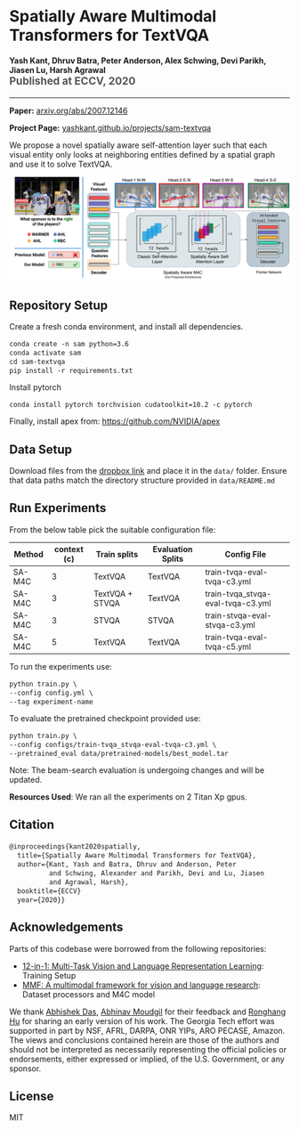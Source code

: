 Spatially Aware Multimodal Transformers for TextVQA
===================================================
<h4>
Yash Kant, Dhruv Batra, Peter Anderson, Alex Schwing, Devi Parikh, Jiasen Lu, Harsh Agrawal
</br>
<span style="font-size: 14pt; color: #555555">
Published at ECCV, 2020
</span>
</h4>
<hr>

**Paper:** [arxiv.org/abs/2007.12146](https://arxiv.org/abs/2007.12146)

**Project Page:** [yashkant.github.io/projects/sam-textvqa](https://yashkant.github.io/projects/sam-textvqa.html)

We propose a novel spatially aware self-attention layer such that each visual entity only looks at neighboring entities defined by a spatial graph and use it to solve TextVQA.
<p align="center">
  <img src="tools/sam-textvqa-large.png">
</p>


## Repository Setup

Create a fresh conda environment, and install all dependencies.

```text
conda create -n sam python=3.6
conda activate sam
cd sam-textvqa
pip install -r requirements.txt
```

Install pytorch
```
conda install pytorch torchvision cudatoolkit=10.2 -c pytorch
```

Finally, install apex from: https://github.com/NVIDIA/apex

## Data Setup
Download files from the [dropbox link](https://www.dropbox.com/sh/dk6oubjlt2x7w0h/AAAKExm33IKnVe8mkC4tOzUKa) and place it in the ``data/`` folder.
Ensure that data paths match the directory structure provided in ``data/README.md``

## Run Experiments
From the below table pick the suitable configuration file:

 | Method  |  context (c)   |  Train splits   |  Evaluation Splits  | Config File|
 | ------- | ------ | ------ | ------ | ------ |
 | SA-M4C  | 3 | TextVQA | TextVQA | train-tvqa-eval-tvqa-c3.yml |
 | SA-M4C  | 3 | TextVQA + STVQA | TextVQA | train-tvqa_stvqa-eval-tvqa-c3.yml |
 | SA-M4C  | 3 | STVQA | STVQA | train-stvqa-eval-stvqa-c3.yml |
 | SA-M4C  | 5 | TextVQA | TextVQA | train-tvqa-eval-tvqa-c5.yml |

To run the experiments use:
```
python train.py \
--config config.yml \
--tag experiment-name
```


To evaluate the pretrained checkpoint provided use:
```
python train.py \
--config configs/train-tvqa_stvqa-eval-tvqa-c3.yml \
--pretrained_eval data/pretrained-models/best_model.tar
```
Note: The beam-search evaluation is 
undergoing changes and will be updated.

**Resources Used**: We ran all the experiments on 2 Titan Xp gpus. 

## Citation
```
@inproceedings{kant2020spatially,
  title={Spatially Aware Multimodal Transformers for TextVQA},
  author={Kant, Yash and Batra, Dhruv and Anderson, Peter 
          and Schwing, Alexander and Parikh, Devi and Lu, Jiasen
          and Agrawal, Harsh},
  booktitle={ECCV}
  year={2020}}
```

## Acknowledgements
Parts of this codebase were borrowed from the following repositories:
- [12-in-1: Multi-Task Vision and Language Representation Learning](https://github.com/facebookresearch/vilbert-multi-task): Training Setup
- [MMF: A multimodal framework for vision and language research](https://github.com/facebookresearch/mmf/): Dataset processors and M4C model

We thank <a href="https://abhishekdas.com/">Abhishek Das</a>, <a href="https://amoudgl.github.io/">Abhinav Moudgil</a> for their feedback and <a href="https://ronghanghu.com/">Ronghang Hu</a> for sharing an early version of his work. 
The Georgia Tech effort was supported in part by NSF, AFRL, DARPA, ONR YIPs, ARO PECASE, Amazon. 
The views and conclusions contained herein are those of the authors and should not be interpreted
 as necessarily representing the official policies or endorsements, either expressed or implied, of the U.S. Government, or any sponsor.


## License
MIT
